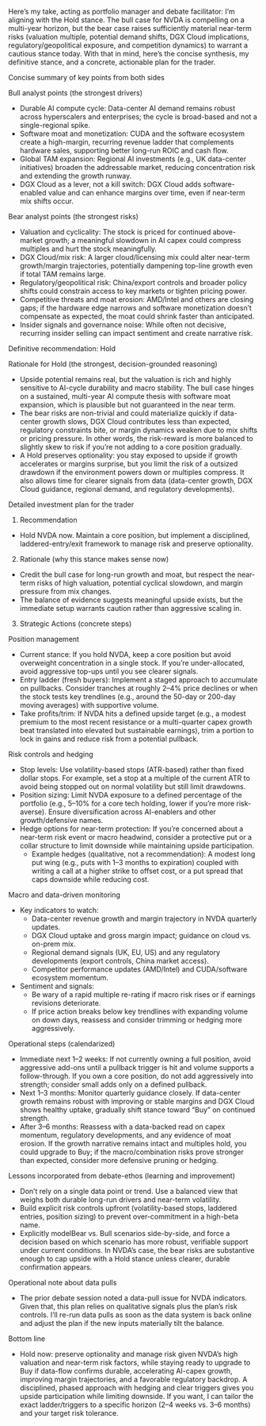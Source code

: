 Here’s my take, acting as portfolio manager and debate facilitator: I’m aligning with the Hold stance. The bull case for NVDA is compelling on a multi-year horizon, but the bear case raises sufficiently material near-term risks (valuation multiple, potential demand shifts, DGX Cloud implications, regulatory/geopolitical exposure, and competition dynamics) to warrant a cautious stance today. With that in mind, here’s the concise synthesis, my definitive stance, and a concrete, actionable plan for the trader.

Concise summary of key points from both sides

Bull analyst points (the strongest drivers)
- Durable AI compute cycle: Data-center AI demand remains robust across hyperscalers and enterprises; the cycle is broad-based and not a single-regional spike.
- Software moat and monetization: CUDA and the software ecosystem create a high-margin, recurring revenue ladder that complements hardware sales, supporting better long-run ROIC and cash flow.
- Global TAM expansion: Regional AI investments (e.g., UK data-center initiatives) broaden the addressable market, reducing concentration risk and extending the growth runway.
- DGX Cloud as a lever, not a kill switch: DGX Cloud adds software-enabled value and can enhance margins over time, even if near-term mix shifts occur.

Bear analyst points (the strongest risks)
- Valuation and cyclicality: The stock is priced for continued above-market growth; a meaningful slowdown in AI capex could compress multiples and hurt the stock meaningfully.
- DGX Cloud/mix risk: A larger cloud/licensing mix could alter near-term growth/margin trajectories, potentially dampening top-line growth even if total TAM remains large.
- Regulatory/geopolitical risk: China/export controls and broader policy shifts could constrain access to key markets or tighten pricing power.
- Competitive threats and moat erosion: AMD/Intel and others are closing gaps; if the hardware edge narrows and software monetization doesn’t compensate as expected, the moat could shrink faster than anticipated.
- Insider signals and governance noise: While often not decisive, recurring insider selling can impact sentiment and create narrative risk.

Definitive recommendation: Hold

Rationale for Hold (the strongest, decision-grounded reasoning)
- Upside potential remains real, but the valuation is rich and highly sensitive to AI-cycle durability and macro stability. The bull case hinges on a sustained, multi-year AI compute thesis with software moat expansion, which is plausible but not guaranteed in the near term.
- The bear risks are non-trivial and could materialize quickly if data-center growth slows, DGX Cloud contributes less than expected, regulatory constraints bite, or margin dynamics weaken due to mix shifts or pricing pressure. In other words, the risk-reward is more balanced to slightly skew to risk if you’re not adding to a core position gradually.
- A Hold preserves optionality: you stay exposed to upside if growth accelerates or margins surprise, but you limit the risk of a outsized drawdown if the environment powers down or multiples compress. It also allows time for clearer signals from data (data-center growth, DGX Cloud guidance, regional demand, and regulatory developments).

Detailed investment plan for the trader

1) Recommendation
- Hold NVDA now. Maintain a core position, but implement a disciplined, laddered-entry/exit framework to manage risk and preserve optionality.

2) Rationale (why this stance makes sense now)
- Credit the bull case for long-run growth and moat, but respect the near-term risks of high valuation, potential cyclical slowdown, and margin pressure from mix changes.
- The balance of evidence suggests meaningful upside exists, but the immediate setup warrants caution rather than aggressive scaling in.

3) Strategic Actions (concrete steps)

Position management
- Current stance: If you hold NVDA, keep a core position but avoid overweight concentration in a single stock. If you’re under-allocated, avoid aggressive top-ups until you see clearer signals.
- Entry ladder (fresh buyers): Implement a staged approach to accumulate on pullbacks. Consider tranches at roughly 2–4% price declines or when the stock tests key trendlines (e.g., around the 50-day or 200-day moving averages) with supportive volume.
- Take profits/trim: If NVDA hits a defined upside target (e.g., a modest premium to the most recent resistance or a multi-quarter capex growth beat translated into elevated but sustainable earnings), trim a portion to lock in gains and reduce risk from a potential pullback.

Risk controls and hedging
- Stop levels: Use volatility-based stops (ATR-based) rather than fixed dollar stops. For example, set a stop at a multiple of the current ATR to avoid being stopped out on normal volatility but still limit drawdowns.
- Position sizing: Limit NVDA exposure to a defined percentage of the portfolio (e.g., 5–10% for a core tech holding, lower if you’re more risk-averse). Ensure diversification across AI-enablers and other growth/defensive names.
- Hedge options for near-term protection: If you’re concerned about a near-term risk event or macro headwind, consider a protective put or a collar structure to limit downside while maintaining upside participation.
  - Example hedges (qualitative, not a recommendation): A modest long put wing (e.g., puts with 1–3 months to expiration) coupled with writing a call at a higher strike to offset cost, or a put spread that caps downside while reducing cost.

Macro and data-driven monitoring
- Key indicators to watch:
  - Data-center revenue growth and margin trajectory in NVDA quarterly updates.
  - DGX Cloud uptake and gross margin impact; guidance on cloud vs. on-prem mix.
  - Regional demand signals (UK, EU, US) and any regulatory developments (export controls, China market access).
  - Competitor performance updates (AMD/Intel) and CUDA/software ecosystem momentum.
- Sentiment and signals:
  - Be wary of a rapid multiple re-rating if macro risk rises or if earnings revisions deteriorate.
  - If price action breaks below key trendlines with expanding volume on down days, reassess and consider trimming or hedging more aggressively.

Operational steps (calendarized)
- Immediate next 1–2 weeks: If not currently owning a full position, avoid aggressive add-ons until a pullback trigger is hit and volume supports a follow-through. If you own a core position, do not add aggressively into strength; consider small adds only on a defined pullback.
- Next 1–3 months: Monitor quarterly guidance closely. If data-center growth remains robust with improving or stable margins and DGX Cloud shows healthy uptake, gradually shift stance toward “Buy” on continued strength.
- After 3–6 months: Reassess with a data-backed read on capex momentum, regulatory developments, and any evidence of moat erosion. If the growth narrative remains intact and multiples hold, you could upgrade to Buy; if the macro/combination risks prove stronger than expected, consider more defensive pruning or hedging.

Lessons incorporated from debate-ethos (learning and improvement)
- Don’t rely on a single data point or trend. Use a balanced view that weighs both durable long-run drivers and near-term volatility.
- Build explicit risk controls upfront (volatility-based stops, laddered entries, position sizing) to prevent over-commitment in a high-beta name.
- Explicitly modelBear vs. Bull scenarios side-by-side, and force a decision based on which scenario has more robust, verifiable support under current conditions. In NVDA’s case, the bear risks are substantive enough to cap upside with a Hold stance unless clearer, durable confirmation appears.

Operational note about data pulls
- The prior debate session noted a data-pull issue for NVDA indicators. Given that, this plan relies on qualitative signals plus the plan’s risk controls. I’ll re-run data pulls as soon as the data system is back online and adjust the plan if the new inputs materially tilt the balance.

Bottom line
- Hold now: preserve optionality and manage risk given NVDA’s high valuation and near-term risk factors, while staying ready to upgrade to Buy if data-flow confirms durable, accelerating AI-capex growth, improving margin trajectories, and a favorable regulatory backdrop. A disciplined, phased approach with hedging and clear triggers gives you upside participation while limiting downside. If you want, I can tailor the exact ladder/triggers to a specific horizon (2–4 weeks vs. 3–6 months) and your target risk tolerance.